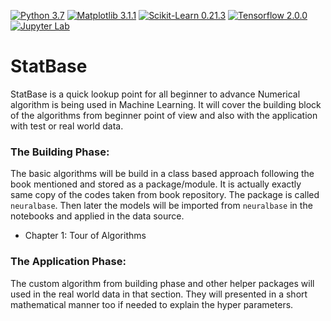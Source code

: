 [![Python 3.7](https://img.shields.io/badge/python-3.7-blue.svg)](https://www.python.org/downloads/release/python-370/)
[![Matplotlib 3.1.1](https://img.shields.io/badge/matplotlib-3.1.1-blue)](https://matplotlib.org/)
[![Scikit-Learn 0.21.3](https://img.shields.io/badge/scikit--learn-0.21.3-blue)](https://scikit-learn.org/stable/)
[![Tensorflow 2.0.0](https://img.shields.io/badge/tensorflow-2.0.0-blue)](https://www.tensorflow.org/)
[![Jupyter Lab](https://img.shields.io/badge/made%20with-jupyter%20lab-orange)](https://jupyter.org/)

# StatBase
StatBase is a quick lookup point for all beginner to advance
Numerical algorithm is being used in Machine Learning. It will
cover the building block of the algorithms from beginner point
of view and also with the application with test or real world
data.

### The Building Phase:
The basic algorithms will be build in a class based approach
following the book mentioned and stored as a package/module. 
It is actually exactly same copy of the codes taken from book 
repository. The package is called `neuralbase`. Then later 
the models will be imported from `neuralbase` in the notebooks 
and applied in the data source.
- Chapter 1: Tour of Algorithms

### The Application Phase:
The custom algorithm from building phase and other helper 
packages  will used in the real world data in that section. 
They will presented in a short mathematical manner too if 
needed to explain the hyper parameters.